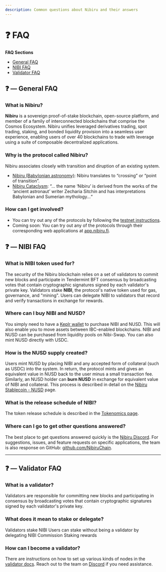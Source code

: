 ```yaml
---
description: Common questions about Nibiru and their answers
---
```


# ❓ FAQ

**FAQ Sections**

* [General FAQ](faq.md#--general-faq)
* [NIBI FAQ](faq.md#--nibi-faq)
* [Validator FAQ](faq.md#--validator-faq)

## ❓ — General FAQ

### What is Nibiru?

**Nibiru** is a sovereign proof-of-stake blockchain, open-source platform, and member of a family of interconnected blockchains that comprise the Cosmos Ecosystem. Nibiru unifies leveraged derivatives trading, spot trading, staking, and bonded liquidity provision into a seamless user experience, enabling users of over 40 blockchains to trade with leverage using a suite of composable decentralized applications.

### Why is the protocol called Nibiru?

Nibiru associates closely with transition and diruption of an existing system.

* [Nibiru (Babylonian astronomy)](https://en.wikipedia.org/wiki/Nibiru\_\(Babylonian\_astronomy\)): Nibiru translates to “crossing” or “point of transition”.
* [Nibiru Cataclysm](https://en.wikipedia.org/wiki/Nibiru\_cataclysm): “... the name ‘Nibiru’ is derived from the works of the ‘ancient astronaut’ writer Zecharia Sitchin and has interpretations Babylonian and Sumerian mythology...“

### How can I get involved?

* You can try out any of the protocols by following the [testnet instructions](../developer-docs/testnet.md).
* Coming soon: You can try out any of the protocols through their corresponding web applications at [app.nibiru.fi](https://app.nibiru.fi).&#x20;

## ❓ — NIBI FAQ

### What is NIBI token used for?

The security of the Nibiru blockchain relies on a set of validators to commit new blocks and participate in Tendermint BFT consensus by broadcasting votes that contain cryptographic signatures signed by each validator's private key. Validators stake **NIBI**, the protocol's native token used for gas, governance, and "mining". Users can delegate NIBI to validators that record and verify transactions in exchange for rewards.

### Where can I buy NIBI and NUSD?

You simply need to have a [Keplr wallet](https://www.keplr.app/) to purchase NIBI and NUSD. This will also enable you to move assets between IBC-enabled blockchains. NIBI and NUSD can be purchased from liquidity pools on Nibi-Swap. You can also mint NUSD directly with USDC.

### How is the NUSD supply created?

Users mint NUSD by placing NIBI and any accepted form of collateral (such as USDC) into the system. In return, the protocol mints and gives an equivalent value in NUSD back to the user minus a small transaction fee. Similarly, an NUSD holder can **burn NUSD** in exchange for equivalent value of NIBI and collateral. This process is described in detail on the [Nibiru Stablecoin - NUSD](../content/stablecoin.md) page.

### What is the release schedule of NIBI?

The token release schedule is described in the [Tokenomics page](../content/tokenomics.md).

### Where can I go to get other questions answered?

The best place to get questions answered quickly is the [Nibiru Discord](https://discord.gg/cCbfXatEYs). For suggestions, issues, and feature requests on specific applications, the team is also response on GitHub: [github.com/NibiruChain](https://github.com/NibiruChain).&#x20;

***

## ❓ — Validator FAQ

### What is a validator?

Validators are responsible for committing new blocks and participating in consensus by broadcasting votes that contain cryptographic signatures signed by each validator's private key.

### What does it mean to stake or delegate?

Validators stake NIBI Users can stake without being a validator by delegating NIBI Commission Staking rewards

### How can I become a validator?

There are instructions on how to set up various kinds of nodes in the [validator docs](../developer-docs/validators.md). Reach out to the team on [Discord](https://discord.gg/cCbfXatEYs) if you need assistance.
